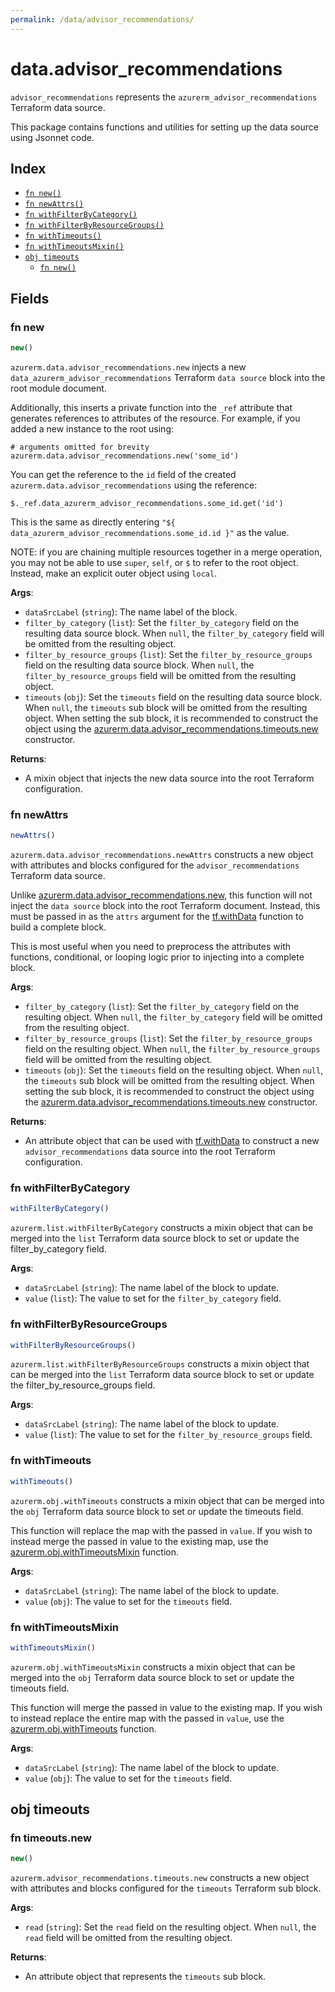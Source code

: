 ```yaml
---
permalink: /data/advisor_recommendations/
---
```


# data.advisor_recommendations

`advisor_recommendations` represents the `azurerm_advisor_recommendations` Terraform data source.



This package contains functions and utilities for setting up the data source using Jsonnet code.


## Index

* [`fn new()`](#fn-new)
* [`fn newAttrs()`](#fn-newattrs)
* [`fn withFilterByCategory()`](#fn-withfilterbycategory)
* [`fn withFilterByResourceGroups()`](#fn-withfilterbyresourcegroups)
* [`fn withTimeouts()`](#fn-withtimeouts)
* [`fn withTimeoutsMixin()`](#fn-withtimeoutsmixin)
* [`obj timeouts`](#obj-timeouts)
  * [`fn new()`](#fn-timeoutsnew)

## Fields

### fn new

```ts
new()
```


`azurerm.data.advisor_recommendations.new` injects a new `data_azurerm_advisor_recommendations` Terraform `data source`
block into the root module document.

Additionally, this inserts a private function into the `_ref` attribute that generates references to attributes of the
resource. For example, if you added a new instance to the root using:

    # arguments omitted for brevity
    azurerm.data.advisor_recommendations.new('some_id')

You can get the reference to the `id` field of the created `azurerm.data.advisor_recommendations` using the reference:

    $._ref.data_azurerm_advisor_recommendations.some_id.get('id')

This is the same as directly entering `"${ data_azurerm_advisor_recommendations.some_id.id }"` as the value.

NOTE: if you are chaining multiple resources together in a merge operation, you may not be able to use `super`, `self`,
or `$` to refer to the root object. Instead, make an explicit outer object using `local`.

**Args**:
  - `dataSrcLabel` (`string`): The name label of the block.
  - `filter_by_category` (`list`): Set the `filter_by_category` field on the resulting data source block. When `null`, the `filter_by_category` field will be omitted from the resulting object.
  - `filter_by_resource_groups` (`list`): Set the `filter_by_resource_groups` field on the resulting data source block. When `null`, the `filter_by_resource_groups` field will be omitted from the resulting object.
  - `timeouts` (`obj`): Set the `timeouts` field on the resulting data source block. When `null`, the `timeouts` sub block will be omitted from the resulting object. When setting the sub block, it is recommended to construct the object using the [azurerm.data.advisor_recommendations.timeouts.new](#fn-timeoutsnew) constructor.

**Returns**:
- A mixin object that injects the new data source into the root Terraform configuration.


### fn newAttrs

```ts
newAttrs()
```


`azurerm.data.advisor_recommendations.newAttrs` constructs a new object with attributes and blocks configured for the `advisor_recommendations`
Terraform data source.

Unlike [azurerm.data.advisor_recommendations.new](#fn-new), this function will not inject the `data source`
block into the root Terraform document. Instead, this must be passed in as the `attrs` argument for the
[tf.withData](https://github.com/tf-libsonnet/core/tree/main/docs#fn-withdata) function to build a complete block.

This is most useful when you need to preprocess the attributes with functions, conditional, or looping logic prior to
injecting into a complete block.

**Args**:
  - `filter_by_category` (`list`): Set the `filter_by_category` field on the resulting object. When `null`, the `filter_by_category` field will be omitted from the resulting object.
  - `filter_by_resource_groups` (`list`): Set the `filter_by_resource_groups` field on the resulting object. When `null`, the `filter_by_resource_groups` field will be omitted from the resulting object.
  - `timeouts` (`obj`): Set the `timeouts` field on the resulting object. When `null`, the `timeouts` sub block will be omitted from the resulting object. When setting the sub block, it is recommended to construct the object using the [azurerm.data.advisor_recommendations.timeouts.new](#fn-timeoutsnew) constructor.

**Returns**:
  - An attribute object that can be used with [tf.withData](https://github.com/tf-libsonnet/core/tree/main/docs#fn-withdata) to construct a new `advisor_recommendations` data source into the root Terraform configuration.


### fn withFilterByCategory

```ts
withFilterByCategory()
```

`azurerm.list.withFilterByCategory` constructs a mixin object that can be merged into the `list`
Terraform data source block to set or update the filter_by_category field.



**Args**:
  - `dataSrcLabel` (`string`): The name label of the block to update.
  - `value` (`list`): The value to set for the `filter_by_category` field.


### fn withFilterByResourceGroups

```ts
withFilterByResourceGroups()
```

`azurerm.list.withFilterByResourceGroups` constructs a mixin object that can be merged into the `list`
Terraform data source block to set or update the filter_by_resource_groups field.



**Args**:
  - `dataSrcLabel` (`string`): The name label of the block to update.
  - `value` (`list`): The value to set for the `filter_by_resource_groups` field.


### fn withTimeouts

```ts
withTimeouts()
```

`azurerm.obj.withTimeouts` constructs a mixin object that can be merged into the `obj`
Terraform data source block to set or update the timeouts field.

This function will replace the map with the passed in `value`. If you wish to instead merge the
passed in value to the existing map, use the [azurerm.obj.withTimeoutsMixin](TODO) function.

**Args**:
  - `dataSrcLabel` (`string`): The name label of the block to update.
  - `value` (`obj`): The value to set for the `timeouts` field.


### fn withTimeoutsMixin

```ts
withTimeoutsMixin()
```

`azurerm.obj.withTimeoutsMixin` constructs a mixin object that can be merged into the `obj`
Terraform data source block to set or update the timeouts field.

This function will merge the passed in value to the existing map. If you wish
to instead replace the entire map with the passed in `value`, use the [azurerm.obj.withTimeouts](TODO)
function.


**Args**:
  - `dataSrcLabel` (`string`): The name label of the block to update.
  - `value` (`obj`): The value to set for the `timeouts` field.


## obj timeouts



### fn timeouts.new

```ts
new()
```


`azurerm.advisor_recommendations.timeouts.new` constructs a new object with attributes and blocks configured for the `timeouts`
Terraform sub block.



**Args**:
  - `read` (`string`): Set the `read` field on the resulting object. When `null`, the `read` field will be omitted from the resulting object.

**Returns**:
  - An attribute object that represents the `timeouts` sub block.
